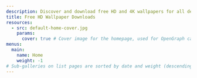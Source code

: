 ```yaml
---
description: Discover and download free HD and 4K wallpapers for all devices at Wallpaper.cyou. Stunning collection for your desktop, phone, or tablet.
title: Free HD Wallpaper Downloads
resources:
  - src: default-home-cover.jpg
    params:
      cover: true # Cover image for the homepage, used for OpenGraph cards, etc.
menus:
  main:
    name: Home
    weight: -1
# Sub-galleries on list pages are sorted by date and weight (descending)
---
```

